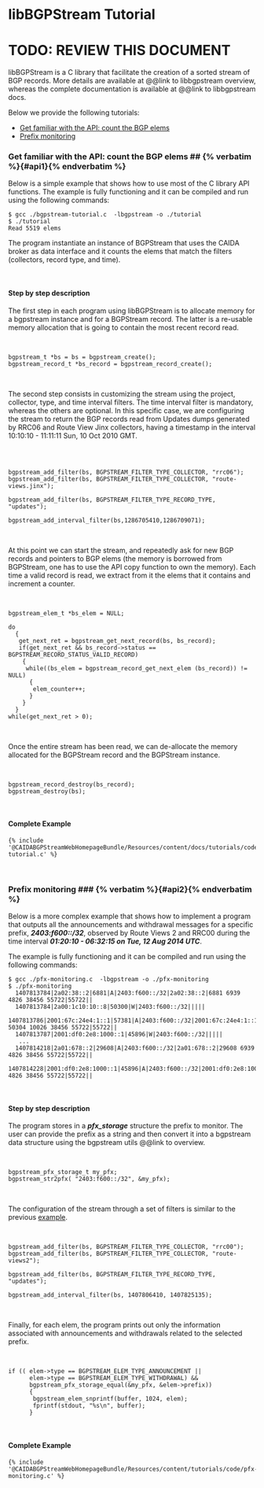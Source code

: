 libBGPStream Tutorial
=====================

<h1 class="text-danger">TODO: REVIEW THIS DOCUMENT</h1>

libBGPStream is a C library that facilitate the creation of a sorted
stream of BGP records. More details are available at @@link to libbgpstream overview, whereas
the complete documentation is available at @@link to libbgpstream docs.

Below we provide the following tutorials:

* [Get familiar with the API: count the BGP elems](#api1)
* [Prefix monitoring](#api2)



### Get familiar with the API: count the BGP elems ##   {% verbatim %}{#api1}{% endverbatim %}

Below is a simple example that shows how to use most of the C library
API functions. The example is fully functioning and it can be compiled
and run using the following commands:

~~~ 
$ gcc ./bgpstream-tutorial.c  -lbgpstream -o ./tutorial
$ ./tutorial
Read 5519 elems
~~~

The program instantiate an instance of BGPStream that uses the CAIDA
broker as data interface and it counts the elems that match
the filters (collectors, record type, and time).

<br>

#### Step by step description

The first step in each program using libBGPStream is to allocate
memory for a bgpstream instance and for a BGPStream record. The latter
is a re-usable memory allocation that is going to contain the most
recent record read. 

<br>

~~~ .language-c
bgpstream_t *bs = bs = bgpstream_create();
bgpstream_record_t *bs_record = bgpstream_record_create();
~~~

<br>

The second step consists in customizing the stream using the project,
collector, type, and time interval filters. The time interval filter
is mandatory, whereas the others are optional. In this specific case,
we are configuring the stream to return the BGP records read from
Updates dumps generated by RRC06 and Route View Jinx collectors,
having a timestamp in the interval 10:10:10 - 11:11:11 Sun, 10 Oct
2010 GMT.

<br>

~~~ .language-c

bgpstream_add_filter(bs, BGPSTREAM_FILTER_TYPE_COLLECTOR, "rrc06");
bgpstream_add_filter(bs, BGPSTREAM_FILTER_TYPE_COLLECTOR, "route-views.jinx");

bgpstream_add_filter(bs, BGPSTREAM_FILTER_TYPE_RECORD_TYPE, "updates");

bgpstream_add_interval_filter(bs,1286705410,1286709071);
~~~

<br>

At this point we can start the stream, and repeatedly ask for new
BGP records and pointers to BGP elems (the memory is borrowed
from BGPStream, one has to use the API copy function to own the
memory). Each time a valid record is read, we extract from it the
elems that it contains and increment a counter.

<br>

~~~ .language-c
bgpstream_elem_t *bs_elem = NULL;

do
  {  
   get_next_ret = bgpstream_get_next_record(bs, bs_record);
   if(get_next_ret && bs_record->status == BGPSTREAM_RECORD_STATUS_VALID_RECORD)
    {
     while((bs_elem = bgpstream_record_get_next_elem (bs_record)) != NULL)
      {
       elem_counter++;
      }
    }
  }
while(get_next_ret > 0);
~~~

<br>

Once the entire stream has been read, we can de-allocate the memory
allocated for the BGPStream record and the BGPStream instance.

<br>

~~~ .language-c
bgpstream_record_destroy(bs_record);
bgpstream_destroy(bs);
~~~

<br>

#### Complete Example

~~~ .language-c
{% include '@CAIDABGPStreamWebHomepageBundle/Resources/content/docs/tutorials/code/bgpstream-tutorial.c' %}
~~~

<br>

### Prefix monitoring ###  {% verbatim %}{#api2}{% endverbatim %}

Below is a more complex example that shows how to implement a program that
outputs all the announcements and withdrawal messages for a specific
prefix, ___2403:f600::/32___,  observed by Route Views 2 and RRC00 
during the time interval ___01:20:10 - 06:32:15 on Tue, 12 Aug 2014 UTC___.

The example is fully functioning and it can be compiled
and run using the following commands:

~~~
$ gcc ./pfx-monitoring.c  -lbgpstream -o ./pfx-monitoring
$ ./pfx-monitoring
  1407813784|2a02:38::2|6881|A|2403:f600::/32|2a02:38::2|6881 6939 4826 38456 55722|55722||
  1407813784|2a00:1c10:10::8|50300|W|2403:f600::/32|||||
  1407813786|2001:67c:24e4:1::1|57381|A|2403:f600::/32|2001:67c:24e4:1::1|57381 50304 10026 38456 55722|55722||
  1407813787|2001:df0:2e8:1000::1|45896|W|2403:f600::/32|||||
   ...
  1407814218|2a01:678::2|29608|A|2403:f600::/32|2a01:678::2|29608 6939 4826 38456 55722|55722||
  1407814228|2001:df0:2e8:1000::1|45896|A|2403:f600::/32|2001:df0:2e8:1000::1|45896 4826 38456 55722|55722||
~~~
  
<br>

#### Step by step description


The program stores in a ___pfx_storage___ structure the prefix to
monitor. The user can provide the prefix as a string and then convert
it into a bgpstream data structure using the bgpstream utils @@link to overview.

<br>

~~~ .language-c
bgpstream_pfx_storage_t my_pfx;
bgpstream_str2pfx( "2403:f600::/32", &my_pfx);
~~~

<br>

The configuration of the stream through a set of filters is similar to
the previous [example](#api1).

<br>

~~~ .language-c
bgpstream_add_filter(bs, BGPSTREAM_FILTER_TYPE_COLLECTOR, "rrc00");
bgpstream_add_filter(bs, BGPSTREAM_FILTER_TYPE_COLLECTOR, "route-views2");
  
bgpstream_add_filter(bs, BGPSTREAM_FILTER_TYPE_RECORD_TYPE, "updates");

bgpstream_add_interval_filter(bs, 1407806410, 1407825135);
~~~

<br>

Finally, for each elem, the program prints out only the information
associated with announcements and withdrawals related to the selected
prefix. 

<br>

~~~ .language-c
if (( elem->type == BGPSTREAM_ELEM_TYPE_ANNOUNCEMENT ||
      elem->type == BGPSTREAM_ELEM_TYPE_WITHDRAWAL) &&
      bgpstream_pfx_storage_equal(&my_pfx, &elem->prefix))
      { 
       bgpstream_elem_snprintf(buffer, 1024, elem);
       fprintf(stdout, "%s\n", buffer);
      }
~~~

<br>

#### Complete Example

~~~ .language-c
{% include '@CAIDABGPStreamWebHomepageBundle/Resources/content/tutorials/code/pfx-monitoring.c' %}
~~~




<!---
Example 1: prefix logging
-------------------------------

In the following example, the program uses the broker service to get all the BGP information collected by
RouteViews' route-views.isc collector, and it prints out all the RIB entries, announcements, and withdrawals
related to 62.149.64.0/18 prefix as observed by AS 6079 on February, 14th 2009.

    $ gcc -o bgpstream-pfx-log -L/path-to-bgpstream/lib -lbgpstream bgpstream-pfx-log.c -I/path-to-bgpstream/include
    $ ./bgpstream-pfx-log
     # 01:18 RIB
     1234574297|198.32.176.126|6079|R|62.149.64.0/18|198.32.176.126|6079 1273 39386 39386 25019|25019||
     # 03:18 RIB
     1234581530|198.32.176.126|6079|R|62.149.64.0/18|198.32.176.126|6079 1273 39386 39386 25019|25019||
     # 05:19 RIB
     1234588763|198.32.176.126|6079|R|62.149.64.0/18|198.32.176.126|6079 1273 39386 39386 25019|25019||
     # 07:19 RIB
     1234595997|198.32.176.126|6079|R|62.149.64.0/18|198.32.176.126|6079 1273 39386 39386 25019|25019||
     # 09:20 RIB
     1234603231|198.32.176.126|6079|R|62.149.64.0/18|198.32.176.126|6079 1273 39386 39386 25019|25019||
     # 11:10:08 announcement (hijack starts)
     1234609808|198.32.176.126|6079|A|62.149.64.0/18|198.32.176.126|6079 5400 8895|8895||
     # 11:21 RIB
     1234610463|198.32.176.126|6079|R|62.149.64.0/18|198.32.176.126|6079 5400 8895|8895||
     # 12:42:02 announcement (hijack ends)
     1234615322|198.32.176.126|6079|A|62.149.64.0/18|198.32.176.126|6079 1273 39386 39386 25019|25019||
     # 13:21 RIB
     1234617696|198.32.176.126|6079|R|62.149.64.0/18|198.32.176.126|6079 1273 39386 39386 25019|25019||
     # 15:22 RIB
     1234624930|198.32.176.126|6079|R|62.149.64.0/18|198.32.176.126|6079 1273 39386 39386 25019|25019||
     # 17:22 RIB
     1234632162|198.32.176.126|6079|R|62.149.64.0/18|198.32.176.126|6079 1273 39386 39386 25019|25019||
     # 19:23 RIB
     1234639395|198.32.176.126|6079|R|62.149.64.0/18|198.32.176.126|6079 1273 39386 39386 25019|25019||
     # 21:23 RIB
     1234646628|198.32.176.126|6079|R|62.149.64.0/18|198.32.176.126|6079 1273 39386 39386 25019|25019||
     # 23:24 RIB
     1234653862|198.32.176.126|6079|R|62.149.64.0/18|198.32.176.126|6079 1273 39386 39386 25019|25019||

The output shows the state of 62.149.64.0/18 over time. We highlighted the two announcements that signals
the beginning and the end of one of the hijack events studied in
http://www.cs.arizona.edu/~bzhang/paper/12-imc-hijack.pdf


~~~ .language-c
{% include '@CAIDABGPStreamWebHomepageBundle/Resources/content/tutorials/code/bgpstream-pfx-log.c' %}
~~~


Example 2: monitor to prefix AS PATHs
-------------------------------------

In the following example, the program uses the broker service to get a RIB collected by rrc00, 
a collector that establishes multi-hop BGP peering session with X monitors all around the globe,
in order to characterized the AS PATHs between each monitor and a prefix


    $ gcc -o bgpstream-pfx-aspaths -L/path-to-bgpstream/lib -lbgpstream bgpstream-pfx-aspaths.c -I/path-to-bgpstream/include
    $ ./bgpstream-pfx-aspaths
     # 37989 -> 195 
     1442275206|2405:fc00::6|37989|R|2001:48d0::/35|2405:fc00::6|37989 4844 6939 2152 2153 195 195|195||
     # 7018 -> 195 (6 hops)
     1442275206|2001:1890:111d:1::63|7018|R|2001:48d0::/35|2001:1890:111d:1::63|7018 6939 2152 2153 195 195|195||
     # 22652 -> 195 (6 hops)
     1442275206|2607:fad8::1:9|22652|R|2001:48d0::/35|2607:fad8::1:9|22652 6939 2152 2153 195 195|195||
     # 29608 -> 195 (6 hops)
     1442275206|2a01:678::2|29608|R|2001:48d0::/35|2a01:678::2|29608 6939 2152 2153 195 195|195||
     # 57381 -> 195 (7 hops)
     1442275206|2001:67c:24e4:1::1|57381|R|2001:48d0::/35|2001:67c:24e4:1::1|57381 42708 6939 2152 2153 195 195|195||
     # 6881 -> 195 (6 hops)
     1442275206|2a02:38::2|6881|R|2001:48d0::/35|2a02:38::2|6881 6939 2152 2153 195 195|195||
     # 50304 -> 195 (6 hops)
     1442275206|2a02:20c8:1f:1::4|50304|R|2001:48d0::/35|2a02:20c8:1f:1::4|50304 6939 2152 2153 195 195|195||
     # 57821 -> 195 (6 hops)
     1442275206|2001:67c:26f4::1|57821|R|2001:48d0::/35|2001:67c:26f4::1|57821 6939 2152 2153 195 195|195||
     # 1836 -> 195 (6 hops)
     1442275206|2a01:2a8::3|1836|R|2001:48d0::/35|2a01:2a8::3|1836 6939 2152 2153 195 195|195||
     # 8758 -> 195 (7 hops)
     1442275206|2001:8e0:0:ffff::9|8758|R|2001:48d0::/35|2001:8e0:0:ffff::9|8758 8758 6939 2152 2153 195 195|195||
     
The output shows the reachability of 2001:48d0::/35. 
-->
